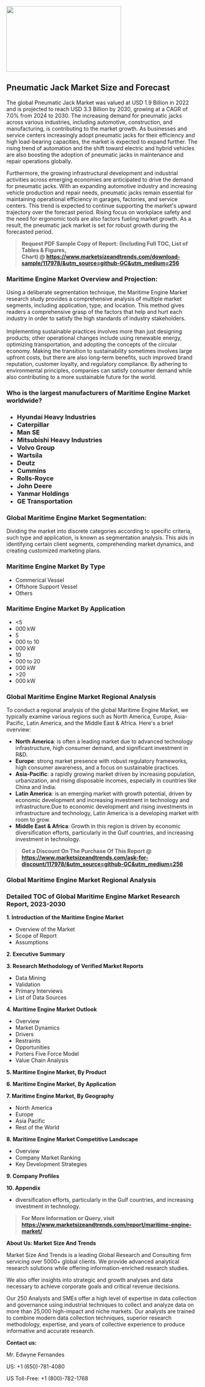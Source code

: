<p><img class="alignnone size-medium wp-image-20088" src="https://ffe5etoiles.com/wp-content/uploads/2024/12/MST1-300x171.png" alt="" width="300" height="171" /></p><h2>Pneumatic Jack Market Size and Forecast</h2><p>The global Pneumatic Jack Market was valued at USD 1.9 Billion in 2022 and is projected to reach USD 3.3 Billion by 2030, growing at a CAGR of 7.0% from 2024 to 2030. The increasing demand for pneumatic jacks across various industries, including automotive, construction, and manufacturing, is contributing to the market growth. As businesses and service centers increasingly adopt pneumatic jacks for their efficiency and high load-bearing capacities, the market is expected to expand further. The rising trend of automation and the shift toward electric and hybrid vehicles are also boosting the adoption of pneumatic jacks in maintenance and repair operations globally.</p><p>Furthermore, the growing infrastructural development and industrial activities across emerging economies are anticipated to drive the demand for pneumatic jacks. With an expanding automotive industry and increasing vehicle production and repair needs, pneumatic jacks remain essential for maintaining operational efficiency in garages, factories, and service centers. This trend is expected to continue supporting the market's upward trajectory over the forecast period. Rising focus on workplace safety and the need for ergonomic tools are also factors fueling market growth. As a result, the pneumatic jack market is set for robust growth during the forecasted period.</p></p><blockquote id="" class=""><strong>Request PDF Sample Copy of Report: (Including Full TOC, List of Tables &amp; Figures, Chart)&nbsp;@&nbsp;<strong><a href="https://www.marketsizeandtrends.com/download-sample/117978/&utm_source=github-GC&utm_medium=256" target="_blank">https://www.marketsizeandtrends.com/download-sample/117978/&utm_source=github-GC&utm_medium=256</a></strong></strong></blockquote><h3 id="" class="">Maritime Engine Market&nbsp;Overview and Projection:</h3><p id="" class="">Using a deliberate segmentation technique, the Maritime Engine Market research study provides a comprehensive analysis of multiple market segments, including application, type, and location. This method gives readers a comprehensive grasp of the factors that help and hurt each industry in order to satisfy the high standards of industry stakeholders. <br /> <br />Implementing sustainable practices involves more than just designing products; other operational changes include using renewable energy, optimizing transportation, and adopting the concepts of the circular economy. Making the transition to sustainability sometimes involves large upfront costs, but there are also long-term benefits, such improved brand reputation, customer loyalty, and regulatory compliance. By adhering to environmental principles, companies can satisfy consumer demand while also contributing to a more sustainable future for the world.</p><h3 id="" class="">Who is the largest manufacturers of&nbsp;Maritime Engine Market worldwide?</h3><h3 class=""><p><ul><li>Hyundai Heavy Industries </li><li> Caterpillar </li><li> Man SE </li><li> Mitsubishi Heavy Industries </li><li> Volvo Group </li><li> Wartsila </li><li> Deutz </li><li> Cummins </li><li> Rolls-Royce </li><li> John Deere </li><li> Yanmar Holdings </li><li> GE Transportation</li></ul></p></h3><h3 id="" class="">Global&nbsp;Maritime Engine Market Segmentation:</h3><p id="" class="">Dividing the market into discrete categories according to specific criteria, such type and application, is known as segmentation analysis. This aids in identifying certain client segments, comprehending market dynamics, and creating customized marketing plans.</p><h3 id="" class="">Maritime Engine Market&nbsp;By Type</h3><p><p><ul><li>Commerical Vessel</li><li> Offshore Support Vessel</li><li> Others</p></li></ul></p></p><h3 id="" class="">Maritime Engine Market&nbsp;By Application</h3><p class=""><p><ul><li><5</li><li> 000 kW</li><li> 5</li><li> 000 to 10</li><li> 000 kW</li><li> 10</li><li> 000 to 20</li><li> 000 kW</li><li> >20</li><li> 000 kW</li></ul></p></p><h3 id="" class="">Global Maritime Engine Market Regional Analysis</h3><p id="" class="">To conduct a regional analysis of the global Maritime Engine Market, we typically examine various regions such as North America, Europe, Asia-Pacific, Latin America, and the Middle East &amp; Africa. Here's a brief overview:</p><ul><li><strong>North America</strong>: is often a leading market due to advanced technology infrastructure, high consumer demand, and significant investment in R&amp;D.</li><li><strong>Europe</strong>: strong market presence with robust regulatory frameworks, high consumer awareness, and a focus on sustainable practices.</li><li><strong>Asia-Pacific</strong>: a rapidly growing market driven by increasing population, urbanization, and rising disposable incomes, especially in countries like China and India.</li><li><strong>Latin America</strong>: is an emerging market with growth potential, driven by economic development and increasing investment in technology and infrastructure.Due to economic development and rising investments in infrastructure and technology, Latin America is a developing market with room to grow.</li><li><strong>Middle East &amp; Africa</strong>: Growth in this region is driven by economic diversification efforts, particularly in the Gulf countries, and increasing investment in technology.</li></ul><blockquote id="" class=""><strong>Get a Discount On The Purchase Of This Report @ <strong><a href="https://www.marketsizeandtrends.com/ask-for-discount/117978/&utm_source=github-GC&utm_medium=256" target="_blank">https://www.marketsizeandtrends.com/ask-for-discount/117978/&utm_source=github-GC&utm_medium=256</a></strong></strong></blockquote><h3 id="" class="">Global Maritime Engine Market Regional Analysis</h3><h3 id="" class="">Detailed TOC of Global Maritime Engine Market Research Report, 2023-2030</h3><p id="" class=""><strong>1. Introduction of the Maritime Engine Market</strong></p><ul><li>Overview of the Market</li><li>Scope of Report</li><li>Assumptions</li></ul><p id="" class=""><strong>2. Executive Summary</strong></p><p id="" class=""><strong>3. Research Methodology of Verified Market Reports</strong></p><ul><li>Data Mining</li><li>Validation</li><li>Primary Interviews</li><li>List of Data Sources</li></ul><p id="" class=""><strong>4. Maritime Engine Market Outlook</strong></p><ul><li>Overview</li><li>Market Dynamics</li><li>Drivers</li><li>Restraints</li><li>Opportunities</li><li>Porters Five Force Model</li><li>Value Chain Analysis</li></ul><p id="" class=""><strong>5. Maritime Engine Market, By Product</strong></p><p id="" class=""><strong>6. Maritime Engine Market, By Application</strong></p><p id="" class=""><strong>7. Maritime Engine Market, By Geography</strong></p><ul><li>North America</li><li>Europe</li><li>Asia Pacific</li><li>Rest of the World</li></ul><p id="" class=""><strong>8. Maritime Engine Market Competitive Landscape</strong></p><ul><li>Overview</li><li>Company Market Ranking</li><li>Key Development Strategies</li></ul><p id="" class=""><strong>9. Company Profiles</strong></p><p id="" class=""><strong>10. Appendix</strong></p><ul><li>diversification efforts, particularly in the Gulf countries, and increasing investment in technology.</li></ul><blockquote id="" class=""><strong>For More Information or Query, visit <strong><strong><a href="https://www.marketsizeandtrends.com/report/maritime-engine-market/" target="_blank">https://www.marketsizeandtrends.com/report/maritime-engine-market/</a></strong></strong></strong></blockquote><p id="" class=""><strong>About Us: Market Size And Trends</strong></p><p id="" class="">Market Size And Trends is a leading Global Research and Consulting firm servicing over 5000+ global clients. We provide advanced analytical research solutions while offering information-enriched research studies.</p><p id="" class="">We also offer insights into strategic and growth analyses and data necessary to achieve corporate goals and critical revenue decisions.</p><p id="" class="">Our 250 Analysts and SMEs offer a high level of expertise in data collection and governance using industrial techniques to collect and analyze data on more than 25,000 high-impact and niche markets. Our analysts are trained to combine modern data collection techniques, superior research methodology, expertise, and years of collective experience to produce informative and accurate research.</p><p id="" class=""><strong>Contact us:</strong></p><p id="" class="">Mr. Edwyne Fernandes</p><p id="" class="">US: +1 (650)-781-4080</p><p id="" class="">US Toll-Free: +1 (800)-782-1768</p>
